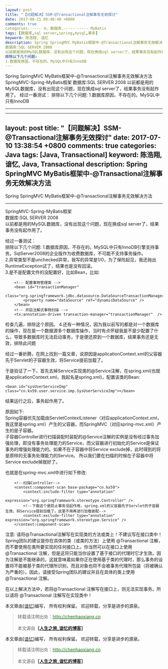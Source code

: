 ```yaml
---
layout: post
title: "【问题解决】SSM-@Transactional注解事务无效探讨"
date: 2017-08-21 09:40:40 +0800
comments: true
categories:----- ⑤、数据库,----- ----- MyBatis
tags: [数据库,sql server,spring,mysql,事务]
keyword: 陈浩翔, 谙忆
description: Spring SpringMVC MyBatis框架中-@Transactional注解事务无效解决方法SpringMVC-Spring-MyBatis框架 
数据库:SQL SERVER 2008 
以前都是用的MySQL数据库，没有出现这个问题，现在换成sql server了，结果事务没有起作用了。  经过一番测试： 
排除以下几个问题: 
1.数据库原因，不存在的。MySQL中只有InnoDB 
---
```



Spring SpringMVC MyBatis框架中-@Transactional注解事务无效解决方法SpringMVC-Spring-MyBatis框架 
数据库:SQL SERVER 2008 
以前都是用的MySQL数据库，没有出现这个问题，现在换成sql server了，结果事务没有起作用了。  经过一番测试： 
排除以下几个问题: 
1.数据库原因，不存在的。MySQL中只有InnoDB
<!-- more -->
----------

---
layout: post
title: "【问题解决】SSM-@Transactional注解事务无效探讨"
date: 2017-07-10 13:38:54 +0800
comments: true
categories: Java
tags: [Java, Transactional]
keyword: 陈浩翔, 谙忆, Java, Transactional
description: Spring SpringMVC MyBatis框架中-@Transactional注解事务无效解决方法
---

Spring SpringMVC MyBatis框架中-@Transactional注解事务无效解决方法

<!-- more -->
----------

SpringMVC-Spring-MyBatis框架  
数据库:SQL SERVER 2008  
以前都是用的MySQL数据库，没有出现这个问题，现在换成sql server了，结果事务没有起作用了。  

经过一番测试：  
排除以下几个问题:
1.数据库原因，不存在的。MySQL中只有InnoDB引擎支持事务。SqlServer2008的企业版作为收费数据库，不可能不支持事务操作。  
2.异常类型不是unchecked异常，我写的异常是1/0，为了保险起见，我还抛出RuntimeException试了，结果也是没有回滚。  
3.是不是配置文件的没配置好，比如Bean，比如:
```
    <!-- 配置事物管理类 -->
    <bean id="transactionManager"
          class="org.springframework.jdbc.datasource.DataSourceTransactionManager">
        <property name="dataSource" ref="dynamicDataSource" />
    </bean>
    <!-- 开启注解式事物扫描 -->
    <tx:annotation-driven transaction-manager="transactionManager"  />
```
检查几遍，排除这个原因。
4.还有一种情况，因为我以前写的都是对一个数据库的操作，现在是一个数据源多个数据库操作，当时有点怀疑我是不是少配置了什么，导致多数据库时无法启动事务，于是便还原到一个数据库，结果事务还是无效，排除此问题  

经过一番折腾，在网上找到一篇文章，说原因是applicationContext.xml的父容器先于Servlet的子容器生效，将Service提前加载了。  

于是验证了一下，首先去掉Service实现类的@Service注解，在spring.xml(也就是applicationContext.xml，我起名是spring.xml)，配置该类的Bean:
```
<bean id="sysUserServiceImp" class="cn.kx59.user.service.imp.SysUserServiceImp"></bean>
```
结果运行之后，事务起作用了。

原因如下:  
Spring容器优先加载由ServletContextListener（对应applicationContext.xml，我这里是spring.xml）产生的父容器，而SpringMVC（对应spring-mvc.xml）产生的是子容器。  
子容器Controller进行扫描装配时装配的@Service注解的实例是没有经过事务加强处理，即没有事务处理能力的Service，而父容器进行初始化的Service是保证事务的增强处理能力的。如果不在子容器中将Service exclude掉，此时得到的将是原样的无事务处理能力的Service。
所以我们要在扫描的时候在子容器中将Service exclude掉就好了。  

也就是在spring-mvc.xml中进行如下修改:
```
    <!--扫描Controller-->
    <context:component-scan base-package="cn.kx59">
        <context:include-filter type="annotation"
                                expression="org.springframework.stereotype.Controller" />
        <!--下面这个是防止事务没起作用，spring.xml的父容器先于Servlet的子容器生效，将Service提前加载了。这里不用再进行加载装配-->
        <context:exclude-filter type="annotation" expression="org.springframework.stereotype.Service" />
    </context:component-scan>
```

注意: 请将@Transactional注解写在实现类的方法或类上！不建议写在接口类中！    
Spring团队的建议是你在具体的类（或类的方法）上使用 @Transactional 注解，而不要使用在类所要实现的任何接口上。你当然可以在接口上使用 @Transactional 注解，但是这将只能当你设置了基于接口的代理时它才生效。因为注解是不能继承的，这就意味着如果你正在使用基于类的代理时，那么事务的设置将不能被基于类的代理所识别，而且对象也将不会被事务代理所包装（将被确认为严重的）。因此，请接受Spring团队的建议并且在具体的类上使用 @Transactional 注解。

在以上解决方法中，若将@Transactional 注解写在接口上，则无法实现事务。所以请将 @Transactional 注解写在实现类中！


本文章由<a href="http://chenhaoxiang.cn/">[谙忆]</a>编写， 所有权利保留。 
欢迎转载，分享是进步的源泉。
<blockquote cite='陈浩翔'>
<p background-color='#D3D3D3'>转载请注明出处：<a href='http://chenhaoxiang.cn'><font color="green">http://chenhaoxiang.cn</font></a><br><br>
本文源自<strong>【<a href='http://chenhaoxiang.cn' target='_blank'>人生之旅_谙忆的博客</a>】</strong></p>
</blockquote>


本文章由<a href="http://chenhaoxiang.cn/">[谙忆]</a>编写， 所有权利保留。 
欢迎转载，分享是进步的源泉。
<blockquote cite='陈浩翔'>
<p background-color='#D3D3D3'>转载请注明出处：<a href='http://chenhaoxiang.cn'><font color="green">http://chenhaoxiang.cn</font></a><br><br>
本文源自<strong>【<a href='http://chenhaoxiang.cn' target='_blank'>人生之旅_谙忆的博客</a>】</strong></p>
</blockquote>
